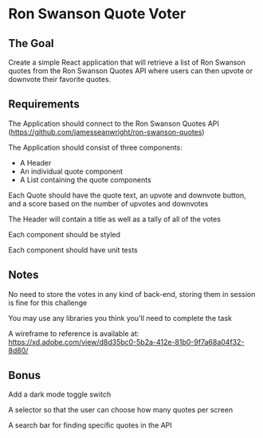 # Ron Swanson Quote Voter

## The Goal

Create a simple React application that will retrieve a list of Ron Swanson quotes from the Ron Swanson Quotes API where users can then upvote or downvote their favorite quotes. 

## Requirements

The Application should connect to the Ron Swanson Quotes API
(https://github.com/jamesseanwright/ron-swanson-quotes)


The Application should consist of three components:
- A Header
- An individual quote component
- A List containing the quote components

Each Quote should have the quote text, an upvote and downvote button, and a score based on the number of upvotes and downvotes

The Header will contain a title as well as a tally of all of the votes

Each component should be styled

Each component should have unit tests

## Notes

No need to store the votes in any kind of back-end, storing them in session is fine for this challenge

You may use any libraries you think you'll need to complete the task

A wireframe to reference is available at: https://xd.adobe.com/view/d8d35bc0-5b2a-412e-81b0-9f7a68a04f32-8d80/

## Bonus

Add a dark mode toggle switch

A selector so that the user can choose how many quotes per screen

A search bar for finding specific quotes in the API
